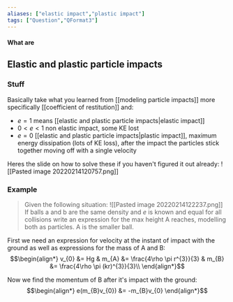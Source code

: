 ```yaml
---
aliases: ["elastic impact","plastic impact"]
tags: ["Question","QFormat3"]
---
```


#### What are
## Elastic and plastic particle impacts
### Stuff
Basically take what you learned from [[modeling particle impacts]] more specifically [[coefficient of restitution]] and:
- $e=1$ means [[elastic and plastic particle impacts|elastic impact]]
- $0<e<1$ non elastic impact, some KE lost
- $e=0$ [[elastic and plastic particle impacts|plastic impact]], maximum energy dissipation (lots of KE loss), after the impact the particles stick together moving off with a single velocity

Heres the slide on how to solve these if you haven't figured it out already:
![[Pasted image 20220214120757.png]]

### Example
> Given the following situation:
> ![[Pasted image 20220214122237.png]]
> If balls a and b are the same density and $e$ is known and equal for all collisions write an expression for the max height A reaches, modelling both as particles. A is the smaller ball.

First we need an expression for velocity at the instant of impact with the ground as well as expressions for the mass of A and B:
$$\begin{align*}
v_{0} &= Hg & m_{A} &=  \frac{4\rho \pi r^{3}}{3} & m_{B} &=  \frac{4\rho \pi (kr)^{3}}{3}\\
\end{align*}$$

Now we find the momentum of B after it's impact with the ground:
$$\begin{align*}
e(m_{B}v_{0}) &= -m_{B}v_{0}
\end{align*}$$